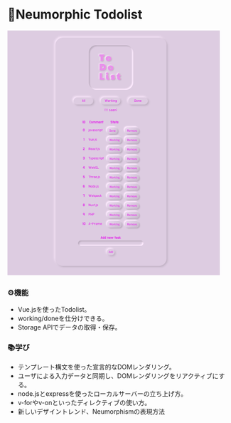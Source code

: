 # 📝Neumorphic Todolist
![todolist screenshot](./img/todolist.png)

### ⚙機能
- Vue.jsを使ったTodolist。
- working/doneを仕分けできる。
- Storage APIでデータの取得・保存。

### 📚学び
- テンプレート構文を使った宣言的なDOMレンダリング。
- ユーザによる入力データと同期し、DOMレンダリングをリアクティブにする。
- node.jsとexpressを使ったローカルサーバーの立ち上げ方。
- v-forやv-onといったディレクティブの使い方。
- 新しいデザイントレンド、Neumorphismの表現方法
